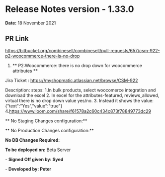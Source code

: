 # Release Notes version - 1.33.0

**Date:** 18 November 2021

## PR Link
https://bitbucket.org/combinesell/combinesell/pull-requests/657/csm-922-p2-woocommerce-there-is-no-drop

1. ** P2:Woocommerce: there is no drop down for woocommerce attributes **

Jira Ticket : https://myshopmatic.atlassian.net/browse/CSM-922

Description:
steps:
1.In bulk products, select woocomerce integration and download the excel
2. In excel for the attributes-featured, reviews_allowed, virtual there is no drop down value yes/no.
3. Instead it shows the value: {"text":"Yes","value":"true"}
4.https://www.loom.com/share/f61578a2c60c434c873f78849773dc29

** No Staging Changes configuration:**

** No Production Changes configuration:**

**No DB Changes Required:**

**To be deployed on:** Beta Server

\- **Signed Off given by: Syed**

\- **Developed by: Peter**

